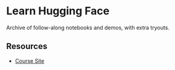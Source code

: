 # Learn Hugging Face
Archive of follow-along notebooks and demos, with extra tryouts.

## Resources
- [Course Site](https://www.learnhuggingface.com/)
